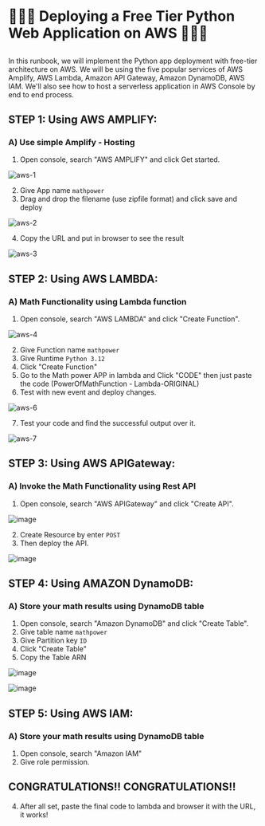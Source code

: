 # 👨🏼‍💻 Deploying a Free Tier Python Web Application on AWS 👨🏼‍💻


## 
In this runbook, we will implement the Python app deployment with free-tier architecture on AWS. We will be using the five popular services of AWS Amplify, AWS Lambda, Amazon API Gateway, Amazon DynamoDB, AWS IAM. We'll also see how to host a serverless application in AWS Console by end to end process.

## STEP 1: Using AWS AMPLIFY:
### A) Use simple Amplify - Hosting
1. Open console, search "AWS AMPLIFY" and click Get started.
 
 ![aws-1](https://github.com/SowmyaJ2/project1/assets/161762221/8dc51507-0770-4292-8285-0a72a87dcc7e)


2. Give App name `mathpower`
3. Drag and drop the filename (use zipfile format) and click save and deploy

 ![aws-2](https://github.com/SowmyaJ2/project1/assets/161762221/40f46c80-e4ca-427c-bee4-d8a7140ae078)


4. Copy the URL and put in browser to see the result

 ![aws-3](https://github.com/SowmyaJ2/project1/assets/161762221/2f57b90e-a6b8-4a96-bf42-724f34aaad0b)


 ## STEP 2: Using AWS LAMBDA:
### A) Math Functionality using Lambda function

1. Open console, search "AWS LAMBDA" and click "Create Function".

![aws-4](https://github.com/SowmyaJ2/project1/assets/161762221/49e31c6d-444a-46cf-a1b1-f0c344676113)


2. Give Function name `mathpower`
3. Give Runtime `Python 3.12`
4. Click "Create Function"
5. Go to the Math power APP in lambda and Click "CODE" then just paste the code (PowerOfMathFunction - Lambda-ORIGINAL) 
6. Test with new event and deploy changes.

![aws-6](https://github.com/SowmyaJ2/project1/assets/161762221/37c18156-9c55-4cb1-ad99-b915555c4040)


7. Test your code and find the successful output over it.

![aws-7](https://github.com/SowmyaJ2/project1/assets/161762221/a7b27b65-e0c2-4f16-a277-ad6e2f3c97f6)


 ## STEP 3: Using AWS APIGateway:
### A) Invoke the Math Functionality using Rest API

1. Open console, search "AWS APIGateway" and click "Create API".

![image](https://github.com/SowmyaJ2/project1/assets/161762221/e41eb8e8-6ba5-47ba-917d-fd727216b507)


2. Create Resource by enter `POST`
3. Then deploy the API.

![image](https://github.com/SowmyaJ2/project1/assets/161762221/cea4a878-b242-4bae-90d3-11bcd19d8845)


 ## STEP 4: Using AMAZON DynamoDB:
### A) Store your math results using DynamoDB table

1. Open console, search "Amazon DynamoDB" and click "Create Table".
2. Give table name `mathpower`
3. Give Partition key `ID`
4. Click "Create Table"
5. Copy the Table ARN 

![image](https://github.com/SowmyaJ2/project1/assets/161762221/adf1e976-95b3-4ca6-80aa-43fb1cef62cf)


![image](https://github.com/SowmyaJ2/project1/assets/161762221/6a895f07-22fe-4f27-93ae-bf1bcf15c7b7)


 ## STEP 5: Using AWS IAM:
### A) Store your math results using DynamoDB table

1. Open console, search "Amazon IAM"
2. Give role permission.

 ## CONGRATULATIONS!! CONGRATULATIONS!!
4. After all set, paste the final code to lambda and browser it with the URL, it works!















